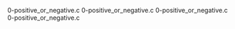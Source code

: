 0-positive_or_negative.c
0-positive_or_negative.c
0-positive_or_negative.c
0-positive_or_negative.c
